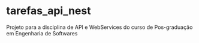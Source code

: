 # tarefas_api_nest
Projeto para a disciplina de API e WebServices do curso de Pos-graduação em Engenharia de Softwares 
